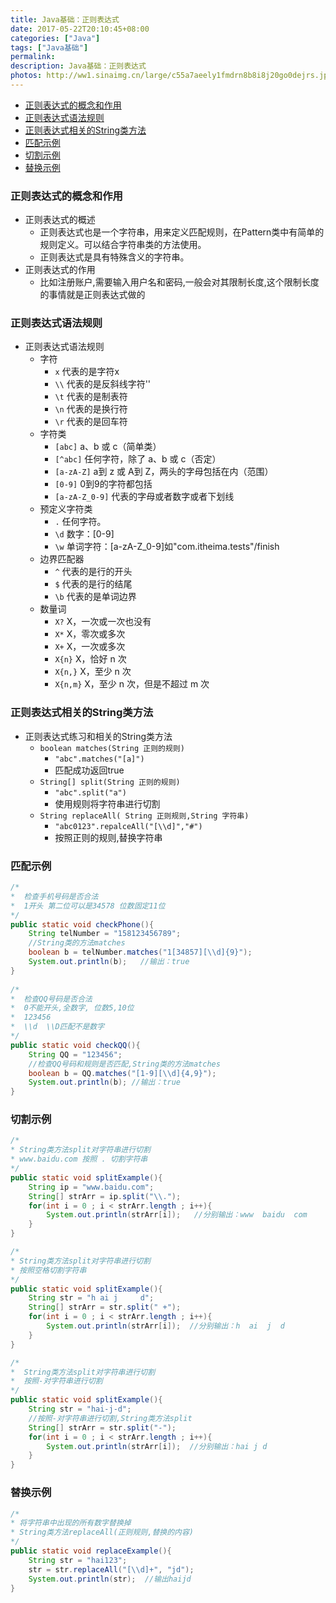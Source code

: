 ```yaml
---
title: Java基础：正则表达式
date: 2017-05-22T20:10:45+08:00
categories: ["Java"]
tags: ["Java基础"]
permalink:
description: Java基础：正则表达式
photos: http://ww1.sinaimg.cn/large/c55a7aeely1fmdrn8b8i8j20go0dejrs.jpg
---
```

<!-- TOC -->

- [正则表达式的概念和作用](#正则表达式的概念和作用)
- [正则表达式语法规则](#正则表达式语法规则)
- [正则表达式相关的String类方法](#正则表达式相关的string类方法)
- [匹配示例](#匹配示例)
- [切割示例](#切割示例)
- [替换示例](#替换示例)

<!-- /TOC -->
### 正则表达式的概念和作用
- 正则表达式的概述
	- 正则表达式也是一个字符串，用来定义匹配规则，在Pattern类中有简单的规则定义。可以结合字符串类的方法使用。
	- 正则表达式是具有特殊含义的字符串。
- 正则表达式的作用
	- 比如注册账户,需要输入用户名和密码,一般会对其限制长度,这个限制长度的事情就是正则表达式做的
<!--more-->		
### 正则表达式语法规则
- 正则表达式语法规则
	- 字符
		- `x`  代表的是字符x
		- `\\` 代表的是反斜线字符'\'
		- `\t` 代表的是制表符
		- `\n` 代表的是换行符
		- `\r` 代表的是回车符
	- 字符类
		- `[abc]`    a、b 或 c（简单类）
		- `[^abc]`   任何字符，除了 a、b 或 c（否定）
		- `[a-zA-Z]` a到 z 或 A到 Z，两头的字母包括在内（范围） 
		- `[0-9]`    0到9的字符都包括
		- `[a-zA-Z_0-9]` 代表的字母或者数字或者下划线
	- 预定义字符类
		- `.` 任何字符。
		- `\d` 数字：[0-9]
		- `\w` 单词字符：[a-zA-Z_0-9]如"com.itheima.tests"/finish
	- 边界匹配器
		- `^`  代表的是行的开头
		- `$`  代表的是行的结尾
		- `\b` 代表的是单词边界
	- 数量词
		- `X?`     X，一次或一次也没有
		- `X*`     X，零次或多次
		- `X+`     X，一次或多次
		- `X{n}`   X，恰好 n 次 
		- `X{n,}`  X，至少 n 次 
		- `X{n,m}` X，至少 n 次，但是不超过 m 次


### 正则表达式相关的String类方法
- 正则表达式练习和相关的String类方法
	- `boolean matches(String 正则的规则)`
		- `"abc".matches("[a]")` 
		- 匹配成功返回true
	- `String[] split(String 正则的规则)`
		- `"abc".split("a")` 
		- 使用规则将字符串进行切割
	- `String replaceAll( String 正则规则,String 字符串)`
		- `"abc0123".repalceAll("[\\d]","#")`	
		- 按照正则的规则,替换字符串
	
	
### 匹配示例
```Java
/*
*  检查手机号码是否合法
*  1开头 第二位可以是34578 位数固定11位
*/
public static void checkPhone(){
	String telNumber = "158123456789";
	//String类的方法matches
	boolean b = telNumber.matches("1[34857][\\d]{9}");
	System.out.println(b);   //输出：true
}
				
/*
*  检查QQ号码是否合法
*  0不能开头,全数字, 位数5,10位
*  123456 
*  \\d  \\D匹配不是数字
*/
public static void checkQQ(){
	String QQ = "123456";
	//检查QQ号码和规则是否匹配,String类的方法matches
	boolean b = QQ.matches("[1-9][\\d]{4,9}");
	System.out.println(b); //输出：true
}
```


### 切割示例
```Java
/*
* String类方法split对字符串进行切割
* www.baidu.com 按照 . 切割字符串
*/
public static void splitExample(){
	String ip = "www.baidu.com";
	String[] strArr = ip.split("\\.");
	for(int i = 0 ; i < strArr.length ; i++){
		System.out.println(strArr[i]);   //分别输出：www  baidu  com
	}
}
```


```Java				
/*
* String类方法split对字符串进行切割
* 按照空格切割字符串
*/
public static void splitExample(){
	String str = "h ai j     d";
	String[] strArr = str.split(" +");
	for(int i = 0 ; i < strArr.length ; i++){
		System.out.println(strArr[i]);  //分别输出：h  ai  j  d
	}
}
```


```Java				
/*
*  String类方法split对字符串进行切割
*  按照-对字符串进行切割
*/
public static void splitExample(){
    String str = "hai-j-d";
	//按照-对字符串进行切割,String类方法split
	String[] strArr = str.split("-");
	for(int i = 0 ; i < strArr.length ; i++){
		System.out.println(strArr[i]);  //分别输出：hai j d
	}
}	
```


### 替换示例
```Java
/*
* 将字符串中出现的所有数字替换掉
* String类方法replaceAll(正则规则,替换的内容)
*/
public static void replaceExample(){
	String str = "hai123";
	str = str.replaceAll("[\\d]+", "jd");
	System.out.println(str);  //输出haijd
}
```
